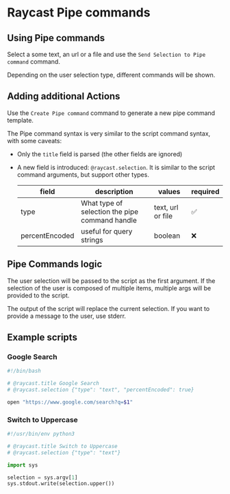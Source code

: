 # Raycast Pipe commands

## Using Pipe commands

Select a some text, an url or a file and use the `Send Selection to Pipe command` command.

Depending on the user selection type, different commands will be shown.

## Adding additional Actions

Use the `Create Pipe command` command to generate a new pipe command template.

The Pipe command syntax is very similar to the script command syntax, with some caveats:

- Only the `title` field is parsed (the other fields are ignored)
- A new field is introduced: `@raycast.selection`. It is similar to the script command arguments, but support other types.

  | field          | description                                    | values            | required |
  | -------------- | ---------------------------------------------- | ----------------- | -------- |
  | type           | What type of selection the pipe command handle | text, url or file | ✅        |
  | percentEncoded | useful for query strings                       | boolean           | ❌        |

## Pipe Commands logic

The user selection will be passed to the script as the first argument.
If the selection of the user is composed of multiple items, multiple args will be provided to the script.

The output of the script will replace the current selection.
If you want to provide a message to the user, use stderr.

## Example scripts

### Google Search

```bash
#!/bin/bash

# @raycast.title Google Search
# @raycast.selection {"type": "text", "percentEncoded": true}

open "https://www.google.com/search?q=$1"
```

### Switch to Uppercase

```python
#!/usr/bin/env python3

# @raycast.title Switch to Uppercase
# @raycast.selection {"type": "text"}

import sys

selection = sys.argv[1]
sys.stdout.write(selection.upper())
```
